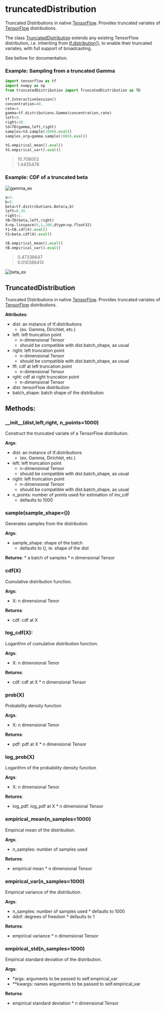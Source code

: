 # truncatedDistribution

Truncated Distributions in native [TensorFlow](https://www.tensorflow.org/). Provides truncated variates of [TensorFlow](https://www.tensorflow.org/) distributions.

The class [TruncatedDistribution](TruncatedDistribution) extends any existing TensorFlow distribution, i.e. inheriting from [tf.distribution](https://www.tensorflow.org/api_docs/python/tf/distributions/Distribution)]), to enable their truncated variates, with full support of broadcasting.

See bellow for documentation.

### Example: Sampling from a truncated Gamma

```python
import tensorflow as tf
import numpy as np
from truncatedDistribution import TruncatedDistribution as TD

tf.InteractiveSession()
concentration=40.
rate=4.
gamma=tf.distributions.Gamma(concentration,rate)
left=9.
right=30.
td=TD(gamma,left,right)
samples=td.sample(1000).eval()
samples_org=gamma.sample(1000).eval()

tG.empirical_mean().eval()
tG.empirical_var().eval()
```
> 10.708002  
1.4435476

### Example: CDF of a truncated beta

![gamma_ex](/imgs/gamma_ex.png)


```python
a=2.
b=5.
beta=tf.distributions.Beta(a,b)
left=0.35
right=1.
tB=TD(beta,left,right)
X=np.linspace(0,1,100,dtype=np.float32)
Y1=tB.cdf(X).eval()
Y2=beta.cdf(X).eval()

tB.empirical_mean().eval()
tB.empirical_var().eval()
```
> 0.47338647  
0.010388413

![beta_ex](/imgs/beta_ex.png)


## TruncatedDistribution

Truncated Distributions in native [TensorFlow](https://www.tensorflow.org/). Provides truncated variates of [TensorFlow](https://www.tensorflow.org/) distributions.

  **Attributes**:
  * dist: an instance of tf.distributions
      * (ex. Gamma, Dirichlet, etc.)
  * left: left truncation point
      * n-dimensional Tensor
      * should be compatible with dist.batch_shape, as usual
  * right: left truncation point
      * n-dimensional Tensor
      * should be compatible with dist.batch_shape, as usual
  * lft: cdf at left truncation point
      * n-dimensional Tensor
  * rght: cdf at right truncation point
      * n-dimensional Tensor
  * dist: tensorFlow distribution
  * batch_shape: batch shape of the distribution

## Methods:

### \_\_init\_\_(dist,left,right, n_points=1000)

Construct the truncated variate of a TensorFlow distribution.

  **Args**:
  * dist: an instance of tf.distributions
      * (ex. Gamma, Dirichlet, etc.)
  * left: left truncation point
      * n-dimensional Tensor
      * should be compatible with dist.batch_shape, as usual
  * right: left truncation point
      * n-dimensional Tensor
      * should be compatible with dist.batch_shape, as usual
  * n_points: number of points used for estimation of inv_cdf
      * defaults to 1000

### sample(sample_shape=())

Generates samples from the distribution.

  **Args**:
  * sample_shape: shape of the batch
      * defaults to (), ie. shape of the dist

  **Returns**:
    * a batch of samples
      * n dimensional Tensor

### cdf(X)

Cumulative distribution function.

  **Args**:
  * X: n dimensional Tenor
  
  **Returns**:
  * cdf: cdf at X

### log_cdf(X):

Logarithm of cumulative distribution function.
    
  **Args**:
  * X: n dimensional Tenor
  
  **Returns**:
  * cdf: cdf at X
		* n dimensional Tensor

### prob(X)

Probability density function
    
  **Args**:
  * X: n dimensional Tenor
  
  **Returns**:
  * pdf: pdf at X
		* n dimensional Tensor

### log_prob(X)

Logarithm of the probability density function
    
  **Args**:
  * X: n dimensional Tenor
  
  **Returns**:
  * log\_pdf: log_pdf at X
		* n dimensional Tensor

### empirical\_mean(n_samples=1000)

Empirical mean of the distribution.
    
  **Args**:
  * n_samples: number of samples used
  
  **Returns**:
  * empirical mean
		* n dimensional Tensor

### empirical\_var(n_samples=1000)

Empirical variance of the distribution.
    
  **Args**:
  * n_samples: number of samples used
		* defaults to 1000
  * ddof: degrees of freedom
		* defaults to 1
  
  **Returns**:
  * empirical variance
		* n dimensional Tensor

### empirical\_std(n_samples=1000)

Empirical standard deviation of the distribution.
    
  **Args**:
  * *args: arguments to be passed to self.empirical_var
  * **kwargs: names arguments to be passed to self.empirical_var
  
  **Returns**:
  * empirical standard deviation
		* n dimensional Tensor